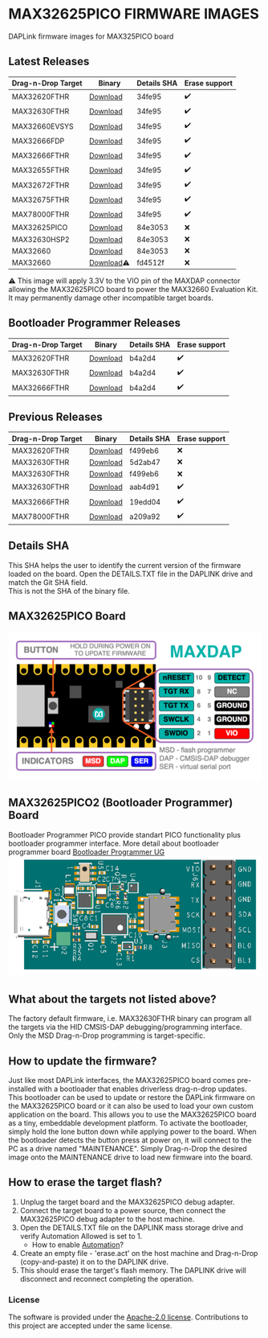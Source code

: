 # MAX32625PICO FIRMWARE IMAGES
DAPLink firmware images for MAX325PICO board

## Latest Releases
| Drag-n-Drop Target | Binary | Details SHA  | Erase support |
|--|--|--|--|
| MAX32620FTHR | [Download](https://github.com/MaximIntegrated/max32625pico-firmware-images/raw/master/bin/max32625_max32620fthr_if_crc_swd_v1.0.3.bin)  | 34fe95 | :heavy_check_mark: |
| MAX32630FTHR | [Download](https://github.com/MaximIntegrated/max32625pico-firmware-images/raw/master/bin/max32625_max32630fthr_if_crc_swd_v1.0.3.bin)  | 34fe95 | :heavy_check_mark: |
| MAX32660EVSYS| [Download](https://github.com/MaximIntegrated/max32625pico-firmware-images/raw/master/bin/max32625_max32660evsys_if_crc_dip_v1.0.3.bin) | 34fe95 | :heavy_check_mark: |
| MAX32666FDP  | [Download](https://github.com/MaximIntegrated/max32625pico-firmware-images/raw/master/bin/max32625_max32666fdp_if_crc_swd_v1.0.3.bin)   | 34fe95 | :heavy_check_mark: |
| MAX32666FTHR | [Download](https://github.com/MaximIntegrated/max32625pico-firmware-images/raw/master/bin/max32625_max32666fthr_if_crc_swd_v1.0.3.bin)  | 34fe95 | :heavy_check_mark: |
| MAX32655FTHR | [Download](https://github.com/MaximIntegrated/max32625pico-firmware-images/raw/master/bin/max32625_max32655fthr_if_crc_swd_v1.0.3.bin)  | 34fe95 | :heavy_check_mark: |
| MAX32672FTHR | [Download](https://github.com/MaximIntegrated/max32625pico-firmware-images/raw/master/bin/max32625_max32672fthr_if_crc_swd_v1.0.3.bin)  | 34fe95 | :heavy_check_mark: |
| MAX32675FTHR | [Download](https://github.com/MaximIntegrated/max32625pico-firmware-images/raw/master/bin/max32625_max32675fthr_if_crc_swd_v1.0.3.bin)  | 34fe95 | :heavy_check_mark: |
| MAX78000FTHR | [Download](https://github.com/MaximIntegrated/max32625pico-firmware-images/raw/master/bin/max32625_max78000fthr_if_crc_swd_v1.0.3.bin)  | 34fe95 | :heavy_check_mark: |
| MAX32625PICO | [Download](https://github.com/MaximIntegrated/max32625pico-firmware-images/raw/master/bin/max32625pico_max32625pico.bin )               | 84e3053 | :x: |
| MAX32630HSP2 | [Download](https://github.com/MaximIntegrated/max32625pico-firmware-images/raw/master/bin/max32625pico_max32630hsp.bin )                | 84e3053 | :x: |
| MAX32660     | [Download](https://github.com/MaximIntegrated/max32625pico-firmware-images/raw/master/bin/max32625pico_max32660_vio_in.bin )            | 84e3053 | :x: |
| MAX32660     | [Download](https://github.com/MaximIntegrated/max32625pico-firmware-images/raw/master/bin/max32625pico_max32660_power_out.bin ):warning:| fd4512f | :x: |

:warning: This image will apply 3.3V to the VIO pin of the MAXDAP connector allowing the MAX32625PICO board to power the MAX32660 Evaluation Kit. It may permanently damage other incompatible target boards.

## Bootloader Programmer Releases
| Drag-n-Drop Target | Binary | Details SHA  | Erase support |
|--|--|--|--|
| MAX32620FTHR | [Download](https://github.com/MaximIntegrated/max32625pico-firmware-images/raw/master/bin/max32625_max32620fthr_if_crc_swd_v1.0.3_pico2.bin)  | b4a2d4 | :heavy_check_mark: |
| MAX32630FTHR | [Download](https://github.com/MaximIntegrated/max32625pico-firmware-images/raw/master/bin/max32625_max32630fthr_if_crc_swd_v1.0.3_pico2.bin)  | b4a2d4 | :heavy_check_mark: |
| MAX32666FTHR | [Download](https://github.com/MaximIntegrated/max32625pico-firmware-images/raw/master/bin/max32625_max32666fthr_if_crc_swd_v1.0.3_pico2.bin)  | b4a2d4 | :heavy_check_mark: |

## Previous Releases
| Drag-n-Drop Target | Binary | Details SHA  | Erase support |
|--|--|--|--|
| MAX32620FTHR | [Download](https://github.com/MaximIntegrated/max32625pico-firmware-images/raw/master/bin/previous_releases/max32625_max32620fthr_if_crc.bin )        | f499eb6 | :x: |
| MAX32630FTHR | [Download](https://github.com/MaximIntegrated/max32625pico-firmware-images/raw/master/bin/previous_releases/max32625pico_daplink.bin)                 | 5d2ab47 | :x: |
| MAX32630FTHR | [Download](https://github.com/MaximIntegrated/max32625pico-firmware-images/raw/master/bin/previous_releases/max32625_max32630fthr_if_crc.bin)         | f499eb6 | :x: |
| MAX32630FTHR | [Download](https://github.com/MaximIntegrated/max32625pico-firmware-images/raw/master/bin/previous_releases/max32625_daplink_factory_default_v3.bin)  | aab4d91 | :heavy_check_mark: |
| MAX32666FTHR | [Download](https://github.com/MaximIntegrated/max32625pico-firmware-images/raw/master/bin/previous_releases/max32625_max32666fthr_if_crc_v1.bin)      | 19edd04 | :heavy_check_mark: |
| MAX78000FTHR | [Download](https://github.com/MaximIntegrated/max32625pico-firmware-images/raw/master/bin/previous_releases/max32625_max78000fthr_if_crc_v1.0.2.bin)  | a209a92 | :heavy_check_mark: |

## Details SHA
This SHA helps the user to identify the current version of the firmware loaded on the board. Open the DETAILS.TXT file in the DAPLINK drive and match the Git SHA field.
</br>This is not the SHA of the binary file.

## MAX32625PICO Board
![MAX32625PICO Board](/max32625pico_maxdap.png)

## MAX32625PICO2 (Bootloader Programmer) Board
Bootloader Programmer PICO provide standart PICO functionality plus bootloader programmer interface.
More detail about bootloader programmer board [Bootloader Programmer UG](https://pdfserv.maximintegrated.com/en/an/ug7510-maxim-bootloader-tools.pdf)
![MAX32625PICO2 Board](/max32625pico2_maxdap.png)

## What about the targets not listed above?
The factory default firmware, i.e. MAX32630FTHR binary can program all the targets via the HID CMSIS-DAP debugging/programming interface.
</br>Only the MSD Drag-n-Drop programming is target-specific.

## How to update the firmware?
Just like most DAPLink interfaces, the MAX32625PICO board comes pre-installed with a bootloader that enables driverless drag-n-drop updates. This bootloader can be used to update or restore the DAPLink firmware on the MAX32625PICO board or it can also be used to load your own custom application on the board. This allows you to use the MAX32625PICO board as a tiny, embeddable development platform. To activate the bootloader, simply hold the lone button down while applying power to the board. When the bootloader detects the button press at power on, it will connect to the PC as a drive named "MAINTENANCE". Simply Drag-n-Drop the desired image onto the MAINTENANCE drive to load new firmware into the board.

## How to erase the target flash?
1. Unplug the target board and the MAX32625PICO debug adapter.
2. Connect the target board to a power source, then connect the MAX32625PICO debug adapter to the host machine.
3. Open the DETAILS.TXT file on the DAPLINK mass storage drive and verify Automation Allowed is set to 1.
   * How to enable [Automation](https://github.com/ARMmbed/DAPLink/blob/master/docs/ENABLE_AUTOMATION.md)?
4. Create an empty file - 'erase.act' on the host machine and Drag-n-Drop (copy-and-paste) it on to the DAPLINK drive.
5. This should erase the target's flash memory. The DAPLINK drive will disconnect and reconnect completing the operation.

### License
The software is provided under the [Apache-2.0 license](LICENSE-apache-2.0.txt). 
Contributions to this project are accepted under the same license.
